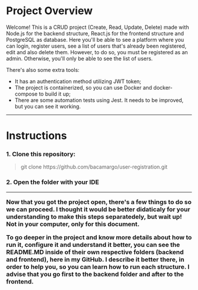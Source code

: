 <h1>Project Overview</h1>
Welcome! This is a CRUD project (Create, Read, Update, Delete) made with Node.js for the backend structure, React.js for the frontend structure and PostgreSQL as database. Here you'll be able to see a platform where you can login, register users, see a list of users that's already been registered, edit and also delete them. However, to do so, you must be registered as an admin. Otherwise, you'll only be able to see the list of users.

There's also some extra tools:

  - It has an authentication method utilizing JWT token;
  - The project is containerized, so you can use Docker and docker-compose to build it up;
  - There are some automation tests using Jest. It needs to be improved, but you can see it working.

<hr>

<h1>Instructions</h1>
<h3>1. Clone this repository: </h3>
    <blockquote>git clone https://github.com/bacamargo/user-registration.git</blockquote>
    
<h3>2. Open the folder with your IDE
  
<hr>
  
Now that you got the project open, there's a few things to do so we can proceed. I thought it would be better didaticaly for your understanding to make this steps separatedely, but wait up! Not in your computer, only for this document.

To go deeper in the project and know more details about how to run it, configure it and understand it better, you can see the README.MD inside of their own respective folders (backend and frontend), here in my GitHub. I describe it better there, in order to help you, so you can learn how to run each structure. I advise that you go first to the backend folder and after to the frontend.
